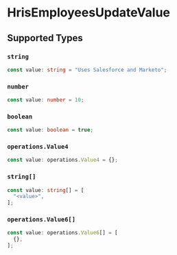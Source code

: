 # HrisEmployeesUpdateValue


## Supported Types

### `string`

```typescript
const value: string = "Uses Salesforce and Marketo";
```

### `number`

```typescript
const value: number = 10;
```

### `boolean`

```typescript
const value: boolean = true;
```

### `operations.Value4`

```typescript
const value: operations.Value4 = {};
```

### `string[]`

```typescript
const value: string[] = [
  "<value>",
];
```

### `operations.Value6[]`

```typescript
const value: operations.Value6[] = [
  {},
];
```

